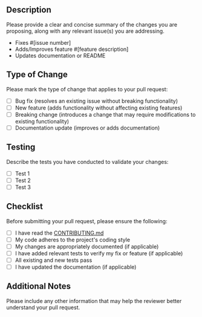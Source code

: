 ## Description

Please provide a clear and concise summary of the changes you are proposing, along with any relevant issue(s) you are addressing.

- Fixes #[issue number]
- Adds/Improves feature #[feature description]
- Updates documentation or README

## Type of Change

Please mark the type of change that applies to your pull request:

- [ ] Bug fix (resolves an existing issue without breaking functionality)
- [ ] New feature (adds functionality without affecting existing features)
- [ ] Breaking change (introduces a change that may require modifications to existing functionality)
- [ ] Documentation update (improves or adds documentation)

## Testing

Describe the tests you have conducted to validate your changes:

- [ ] Test 1
- [ ] Test 2
- [ ] Test 3

## Checklist

Before submitting your pull request, please ensure the following:

- [ ] I have read the [CONTRIBUTING.md](CONTRIBUTING.md)
- [ ] My code adheres to the project's coding style
- [ ] My changes are appropriately documented (if applicable)
- [ ] I have added relevant tests to verify my fix or feature (if applicable)
- [ ] All existing and new tests pass
- [ ] I have updated the documentation (if applicable)

## Additional Notes

Please include any other information that may help the reviewer better understand your pull request.

